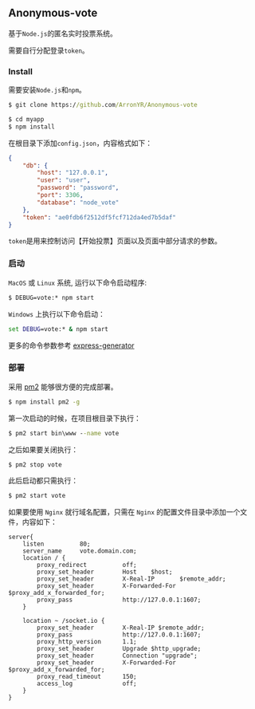 ## Anonymous-vote

基于`Node.js`的匿名实时投票系统。

需要自行分配登录`token`。

### Install

需要安装`Node.js`和`npm`。

```cmd
$ git clone https://github.com/ArronYR/Anonymous-vote

$ cd myapp
$ npm install
```

在根目录下添加`config.json`，内容格式如下：
```json
{
    "db": {
        "host": "127.0.0.1",
        "user": "user",
        "password": "password",
        "port": 3306,
        "database": "node_vote"
    },
    "token": "ae0fdb6f2512df5fcf712da4ed7b5daf"
}
```

`token`是用来控制访问【开始投票】页面以及页面中部分请求的参数。

### 启动

`MacOS` 或 `Linux` 系统, 运行以下命令启动程序:
```cmd
$ DEBUG=vote:* npm start
```

`Windows` 上执行以下命令启动：
```cmd
set DEBUG=vote:* & npm start
```

更多的命令参数参考 [express-generator](http://expressjs.com/en/starter/generator.html)


### 部署

采用 [pm2](http://pm2.keymetrics.io/) 能够很方便的完成部署。
```cmd
$ npm install pm2 -g
```

第一次启动的时候，在项目根目录下执行：
```cmd
$ pm2 start bin\www --name vote 
```
之后如果要关闭执行：
```cmd
$ pm2 stop vote
```
此后启动都只需执行：
```cmd
$ pm2 start vote
```
如果要使用 `Nginx` 就行域名配置，只需在 `Nginx` 的配置文件目录中添加一个文件，内容如下：
```nginx
server{
    listen          80;
    server_name     vote.domain.com;
    location / {
        proxy_redirect          off;
        proxy_set_header        Host    $host;
        proxy_set_header        X-Real-IP       $remote_addr;
        proxy_set_header        X-Forwarded-For $proxy_add_x_forwarded_for;
        proxy_pass              http://127.0.0.1:1607;
    }

    location ~ /socket.io {
        proxy_set_header        X-Real-IP $remote_addr;
        proxy_pass              http://127.0.0.1:1607;
        proxy_http_version      1.1;
        proxy_set_header        Upgrade $http_upgrade;
        proxy_set_header        Connection "upgrade";
        proxy_set_header        X-Forwarded-For $proxy_add_x_forwarded_for;
        proxy_read_timeout      150;
        access_log              off;
    }
}
```